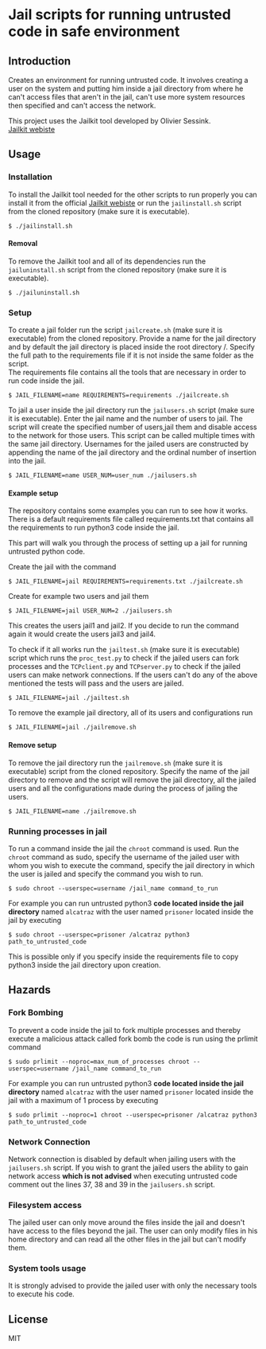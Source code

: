 # Jail scripts for running untrusted code in safe environment
## Introduction
Creates an environment for running untrusted code. It involves creating a user on
the system and putting him inside a jail directory from where he can't
access files that aren't in the jail, can't use more system resources then specified and
can't access the network.

This project uses the Jailkit tool developed by Olivier Sessink.  
[Jailkit webiste](https://olivier.sessink.nl/jailkit/)

## Usage
### Installation 
To install the Jailkit tool needed for the other 
scripts to run properly you can install it from the official 
[Jailkit webiste](https://olivier.sessink.nl/jailkit/) or run 
the `jailinstall.sh` script from the cloned repository 
(make sure it is executable).
````
$ ./jailinstall.sh
````
#### Removal
To remove the Jailkit tool and all of its dependencies run the
`jailuninstall.sh` script from the cloned repository
(make sure it is executable).
````
$ ./jailuninstall.sh
````
### Setup
To create a jail folder run the script `jailcreate.sh` (make sure it is executable)
from the cloned repository. Provide a name for the jail directory
and by default the jail directory is placed inside the root directory /. Specify the full
path to the requirements file if it is not inside the same folder as the script.   
The requirements file contains all the 
tools that are necessary in order to run code inside the jail.
````
$ JAIL_FILENAME=name REQUIREMENTS=requirements ./jailcreate.sh
````

To jail a user inside the jail directory run the `jailusers.sh` 
script (make sure it is executable). Enter the jail name and the 
number of users to jail. The script will create the specified number
of users,jail them and disable access to the network for those users.
This script can be called multiple times with 
the same jail directory. Usernames for the jailed users are constructed
by appending the name of the jail directory and the ordinal number of insertion into the jail.
````
$ JAIL_FILENAME=name USER_NUM=user_num ./jailusers.sh
````

#### Example setup
The repository contains some examples you can run to see how 
it works. There is a default requirements file called requirements.txt
that contains all the requirements to run python3 code inside the jail.

This part will walk you through the process of setting up a jail for running
untrusted python code.

Create the jail with the command
````
$ JAIL_FILENAME=jail REQUIREMENTS=requirements.txt ./jailcreate.sh
````

Create for example two users and jail them
````
$ JAIL_FILENAME=jail USER_NUM=2 ./jailusers.sh
````
This creates the users jail1 and jail2.
If you decide to run the command again it would create the users
jail3 and jail4.

To check if it all works run the `jailtest.sh` (make sure it is executable) script which runs the 
`proc_test.py` to check if the jailed users can fork processes
and the `TCPclient.py` and `TCPserver.py` to check if
the jailed users can make network connections. If the users can't do any of
the above mentioned the tests will pass and the users are jailed.
````
$ JAIL_FILENAME=jail ./jailtest.sh
````
To remove the example jail directory, all of its users and 
configurations run
````
$ JAIL_FILENAME=jail ./jailremove.sh
````
#### Remove setup
To remove the jail directory run the `jailremove.sh` 
(make sure it is executable) script from the cloned repository. Specify the 
name of the jail directory to remove and the script will remove the jail directory, 
all the jailed users and all the configurations made during the process of jailing the users.
````
$ JAIL_FILENAME=name ./jailremove.sh
````
### Running processes in jail
To run a command inside the jail the `chroot` command is used.
Run the `chroot` command as sudo, specify the username of the jailed
user with whom you wish to execute the command, specify the jail directory
in which the user is jailed and specify the command you wish to run.
````
$ sudo chroot --userspec=username /jail_name command_to_run
````
For example you can run untrusted python3 **code located inside the jail 
directory** named `alcatraz` with the user named `prisoner` located inside the jail
by executing 
````
$ sudo chroot --userspec=prisoner /alcatraz python3 path_to_untrusted_code
````
This is possible only if you specify inside the requirements file to 
copy python3 inside the jail directory upon creation.
## Hazards
### Fork Bombing
To prevent a code inside the jail to fork multiple processes and thereby
execute a malicious attack called fork bomb the code is run using the prlimit
command 
````
$ sudo prlimit --noproc=max_num_of_processes chroot --userspec=username /jail_name command_to_run
````
For example you can run untrusted python3 **code located inside the jail 
directory** named `alcatraz` with the user named `prisoner` located inside the jail
with a maximum of 1 process by executing
````
$ sudo prlimit --noproc=1 chroot --userspec=prisoner /alcatraz python3 path_to_untrusted_code
````
### Network Connection
Network connection is disabled by default when jailing users 
with the `jailusers.sh` script. 
If you wish to grant the jailed users the ability to gain network 
access **which is not advised** when executing untrusted code 
comment out the lines 37, 38 and 39 in the `jailusers.sh` script.

### Filesystem access
The jailed user can only move around the files inside the jail and 
doesn't have access to the files beyond the jail. The user can only
modify files in his home directory and can read all the other files 
in the jail but can't modify them.

### System tools usage
It is strongly advised to provide the jailed user with only the
necessary tools to execute his code.

## License
MIT

